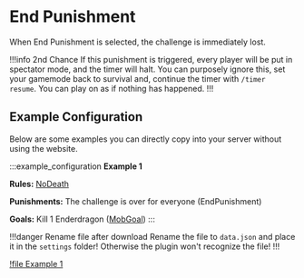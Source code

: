 # End Punishment

When End Punishment is selected, the challenge is immediately lost.

!!!info 2nd Chance
If this punishment is triggered, every player will be put in spectator mode, and the timer will halt. You can purposely ignore this, set your gamemode back to survival and, continue the timer with `/timer resume`. You can play on as if nothing has happened.
!!!

## Example Configuration

Below are some examples you can directly copy into your server without using the website.

:::example_configuration
**Example 1**

**Rules:** [NoDeath](../rules/noDeath.md)

**Punishments:** The challenge is over for everyone (EndPunishment)

**Goals:** Kill 1 Enderdragon ([MobGoal](../goals/mobGoal.md))
:::

!!!danger Rename file after download
Rename the file to `data.json` and place it in the `settings` folder! Otherwise the plugin won't recognize the file!
!!!

[!file Example 1](../static/examples/no_death_end_challenge_mob_goal.json)